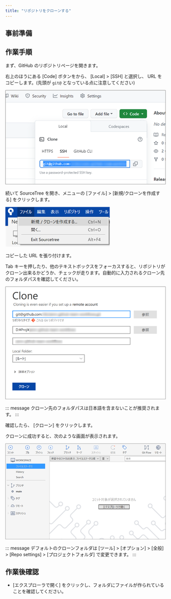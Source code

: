 ```yaml
---
title: "リポジトリをクローンする"
---
```


## 事前準備



## 作業手順

まず、GitHub のリポジトリページを開きます。

右上のほうにある [Code] ボタンをから、 [Local] > [SSH] と選択し、 URL をコピーします。(先頭が `git@` となっている点に注意してください)

![](/images/github-team-workflows/developer-clone-repository-1.png)

続いて SourceTree を開き、メニューの [ファイル] > [新規/クローンを作成する] をクリックします。

![](/images/github-team-workflows/developer-clone-repository-2.png)

コピーした URL を張り付けます。

Tab キーを押したり、他のテキストボックスをフォーカスすると、リポジトリがクローン出来るかどうか、チェックが走ります。自動的に入力されるクローン先のフォルダパスを確認してください。

![](/images/github-team-workflows/developer-clone-repository-3.png)

::: message
クローン先のフォルダパスは日本語を含まないことが推奨されます。
:::

確認したら、 [クローン] をクリックします。

クローンに成功すると、次のような画面が表示されます。

![](/images/github-team-workflows/developer-clone-repository-4.png)

::: message
デフォルトのクローンフォルダは [ツール] > [オプション] > [全般] > [Repo settings] > [プロジェクトフォルダ] で変更できます。
:::

## 作業後確認

- [エクスプローラで開く] をクリックし、フォルダにファイルが作られていることを確認してください。

